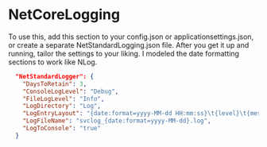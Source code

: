 # NetCoreLogging

To use this, add this section to your config.json or applicationsettings.json, or create a separate NetStandardLogging.json file.
After you get it up and running, tailor the settings to your liking.  I modeled the date formatting sections to work like NLog.



```json
  "NetStandardLogger": {
    "DaysToRetain": 3,
    "ConsoleLogLevel": "Debug",
    "FileLogLevel": "Info",
    "LogDirectory": "Log",
    "LogEntryLayout": "{date:format=yyyy-MM-dd HH:mm:ss}\t{level}\t{message}",
    "LogFileName": "svclog_{date:format=yyyy-MM-dd}.log",
    "LogToConsole": "true"
  }
